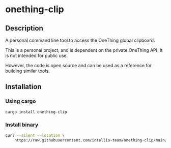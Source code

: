 # onething-clip

## Description

A personal command line tool to access the OneThing global clipboard.

This is a personal project, and is dependent on the private OneThing API. It is not intended for public use.

However, the code is open source and can be used as a reference for building similar tools.

## Installation

### Using cargo

```bash
cargo install onething-clip
```

### Install binary

```bash
curl --silent --location \
    https://raw.githubusercontent.com/intellis-team/onething-clip/main/install.sh | sh
```

